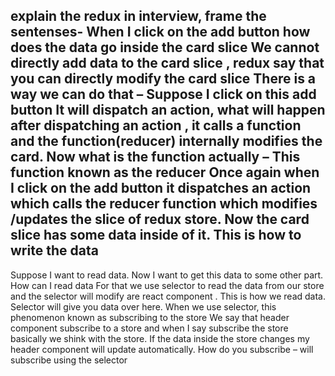 explain the redux in interview, frame the sentenses- 
When I click on the add button how does the data go inside the card slice
We cannot directly add data to the card slice , redux say that you can directly modify the card slice
There is a way we can do that –
Suppose I click on this add button It will dispatch an action, what will happen after dispatching an action , it calls a
function and the function(reducer) internally modifies the card.
Now what is the function actually – This function known as the reducer
Once again when I click on the add button it dispatches an action which calls the reducer function which
modifies /updates the slice of redux store. Now the card slice has some data inside of it. This is how to write the
data
 ----------------------------------------------------------------------------------------------------------

Suppose I want to read data. Now I want to get this data to some other part. How can I read data
For that we use selector to read the data from our store and the selector will modify are react component . This is
how we read data. Selector will give you data over here.
When we use selector, this phenomenon known as subscribing to the store
We say that header component subscribe to a store and when I say subscribe the store basically we shink with the
store. If the data inside the store changes my header component will update automatically.
How do you subscribe – will subscribe using the selector